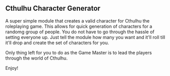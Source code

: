 ## Cthulhu Character Generator
A super simple module that creates a valid character for Cthulhu the roleplaying game. This allows for quick generation of characters for a randomg group of people. You do not have to go through the hassle of setting everyone up. Just tell the module how many you want and it'll roll till it'll drop and create the set of characters for you.

Only thing left for you to do as the Game Master is to lead the players through the world of Cthulhu.

Enjoy!
